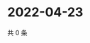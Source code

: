 # 2022-04-23

共 0 条

<!-- BEGIN WEIBO -->
<!-- 最后更新时间 Sat Apr 23 2022 00:23:49 GMT+0800 (China Standard Time) -->

<!-- END WEIBO -->
